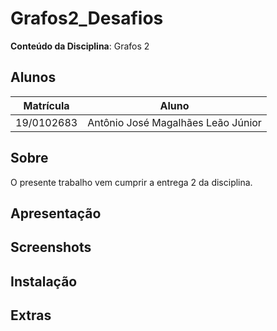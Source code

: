 # Grafos2_Desafios

**Conteúdo da Disciplina**: Grafos 2<br>

## Alunos
|Matrícula | Aluno |
| -- | -- |
| 19/0102683  |  Antônio José Magalhães Leão Júnior |


## Sobre 
O presente trabalho vem cumprir a entrega 2 da disciplina. 
## Apresentação


## Screenshots


## Instalação 


## Extras

